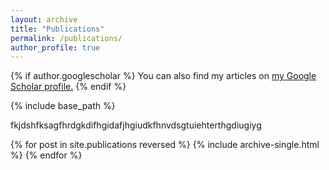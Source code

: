 ```yaml
---
layout: archive
title: "Publications"
permalink: /publications/
author_profile: true
---
```


{% if author.googlescholar %}
  You can also find my articles on <u><a href="{{author.googlescholar}}">my Google Scholar profile</a>.</u>
{% endif %}

{% include base_path %}

fkjdshfksagfhrdgkdifhgidafjhgiudkfhnvdsgtuiehterthgdiugiyg

{% for post in site.publications reversed %}
  {% include archive-single.html %}
{% endfor %}
